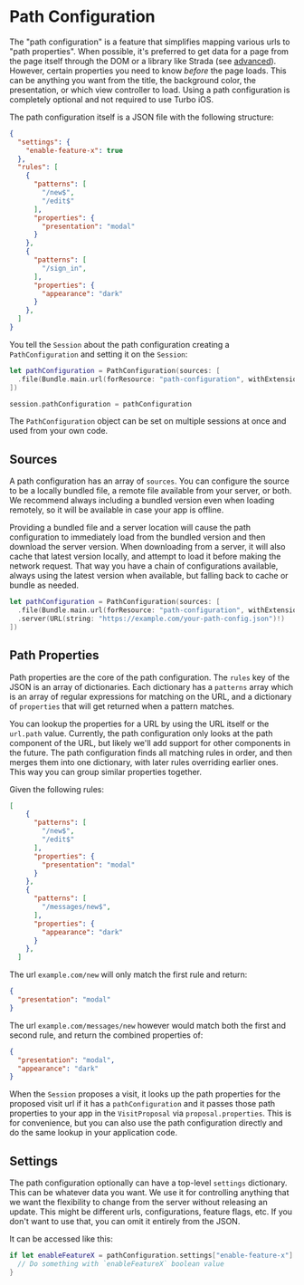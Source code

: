 # Path Configuration

The "path configuration" is a feature that simplifies mapping various urls to "path properties". When possible, it's preferred to get data for a page from the page itself through the DOM or a library like Strada (see [advanced](Advanced.md)). However, certain properties you need to know *before* the page loads. This can be anything you want from the title, the background color, the presentation, or which view controller to load. Using a path configuration is completely optional and not required to use Turbo iOS.

The path configuration itself is a JSON file with the following structure:

```json
{
  "settings": {
    "enable-feature-x": true
  },
  "rules": [
    {
      "patterns": [
        "/new$",
        "/edit$"
      ],
      "properties": {
        "presentation": "modal"
      }
    },
    {
      "patterns": [
        "/sign_in",
      ],
      "properties": {
        "appearance": "dark"
      }
    },
  ]
}
```


You tell the `Session` about the path configuration creating a `PathConfiguration` and setting it on the `Session`:

```swift
let pathConfiguration = PathConfiguration(sources: [
  .file(Bundle.main.url(forResource: "path-configuration", withExtension: "json")!)
])

session.pathConfiguration = pathConfiguration
```

The `PathConfiguration` object can be set on multiple sessions at once and used from your own code.

## Sources

A path configuration has an array of `sources`. You can configure the source to be a locally bundled file, a remote file available from your server, or both. We recommend always including a bundled version even when loading remotely, so it will be available in case your app is offline.

Providing a bundled file and a server location will cause the path configuration to immediately load from the bundled version and then download the server version. When downloading from a server, it will also cache that latest version locally, and attempt to load it before making the network request. That way you have a chain of configurations available, always using the latest version when available, but falling back to cache or bundle as needed.

```swift
let pathConfiguration = PathConfiguration(sources: [
  .file(Bundle.main.url(forResource: "path-configuration", withExtension: "json")!),
  .server(URL(string: "https://example.com/your-path-config.json")!)
])
```

## Path Properties

Path properties are the core of the path configuration. The `rules` key of the JSON is an array of dictionaries. Each dictionary has a `patterns` array which is an array of regular expressions for matching on the URL, and a dictionary of `properties` that will get returned when a pattern matches.

You can lookup the properties for a URL by using the URL itself or the `url.path` value. Currently, the path configuration only looks at the path component of the URL, but likely we'll add support for other components in the future. The path configuration finds all matching rules in order, and then merges them into one dictionary, with later rules overriding earlier ones. This way you can group similar properties together.

Given the following rules:

```json
[
    {
      "patterns": [
        "/new$",
        "/edit$"
      ],
      "properties": {
        "presentation": "modal"
      }
    },
    {
      "patterns": [
        "/messages/new$",
      ],
      "properties": {
        "appearance": "dark"
      }
    },
  ]
```

The url `example.com/new` will only match the first rule and return: 

```json
{ 
  "presentation": "modal" 
}
```

The url `example.com/messages/new` however would match both the first and second rule, and return the combined properties of:

```json
{ 
  "presentation": "modal", 
  "appearance": "dark" 
}
```

When the `Session` proposes a visit, it looks up the path properties for the proposed visit url if it has a `pathConfiguration` and it passes those path properties to your app in the `VisitProposal` via `proposal.properties`. This is for convenience, but you can also use the path configuration directly and do the same lookup in your application code.

## Settings

The path configuration optionally can have a top-level `settings` dictionary. This can be whatever data you want. We use it for controlling anything that we want the flexibility to change from the server without releasing an update. This might be different urls, configurations, feature flags, etc. If you don't want to use that, you can omit it entirely from the JSON.

It can be accessed like this:

```swift
if let enableFeatureX = pathConfiguration.settings["enable-feature-x"] as? Bool {
  // Do something with `enableFeatureX` boolean value
}
```

